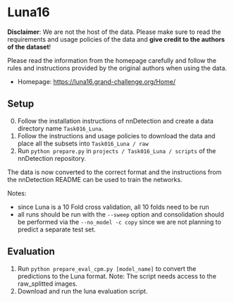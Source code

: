# Luna16
**Disclaimer**: We are not the host of the data.
Please make sure to read the requirements and usage policies of the data and **give credit to the authors of the dataset**!

Please read the information from the homepage carefully and follow the rules and instructions provided by the original authors when using the data.
- Homepage: https://luna16.grand-challenge.org/Home/

## Setup
0. Follow the installation instructions of nnDetection and create a data directory name `Task016_Luna`.
1. Follow the instructions and usage policies to download the data and place all the subsets into `Task016_Luna / raw`
2. Run `python prepare.py` in `projects / Task016_Luna / scripts` of the nnDetection repository.

The data is now converted to the correct format and the instructions from the nnDetection README can be used to train the networks.

Notes:
- since Luna is a 10 Fold cross validation, all 10 folds need to be run
- all runs should be run with the `--sweep` option and consolidation should be performed via the `--no_model -c copy` since we are not planning to predict a separate test set.

## Evaluation
1. Run `python prepare_eval_cpm.py [model_name]` to convert the predictions to the Luna format.
Note: The script needs access to the raw_splitted images.
2. Download and run the luna evaluation script.
